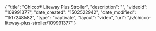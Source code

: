 {
    "title": "Chicco&reg; Liteway Plus Stroller",
    "description": "",
    "videoid": "109991377",
    "date_created": "1502522942",
    "date_modified": "1517248582",
    "type": "captivate",
    "layout": "video",
    "url": "\/v\/chicco-liteway-plus-stroller\/109991377"
}